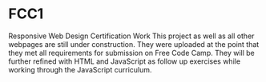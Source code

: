 # FCC1
Responsive Web Design Certification Work
This project as well as all other webpages are still under construction. They were uploaded at the point that they met all requirements for submission on Free Code Camp. They will be further refined with HTML and JavaScript as follow up exercises while working through the JavaScript curriculum.
